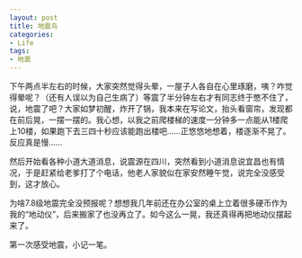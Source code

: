 ```yaml
---
layout: post
title: 地震鸟
categories:
- Life
tags:
- 地震
---
```


下午两点半左右的时候，大家突然觉得头晕，一屋子人各自在心里琢磨，咦？咋觉得晕呢？（还有人误以为自己生病了）等震了半分钟左右才有同志终于憋不住了，说，地震了吧？大家如梦初醒，炸开了锅，我本来在写论文，抬头看窗帘，发现都在前后晃，一摆一摆的。我心想，以我之前爬楼梯的速度一分钟多一点能从1楼爬上10楼，如果跑下去三四十秒应该能跑出楼吧……正悠悠地想着，楼逐渐不晃了。反应真是慢……

然后开始看各种小道大道消息，说震源在四川，突然看到小道消息说宜昌也有情况，于是赶紧给老爹打了个电话，他老人家貌似在家安然睡午觉，说完全没感受到，这才放心。

为啥7.8级地震完全没预报呢？想想我几年前还在办公室的桌上立着很多硬币作为我的“地动仪”，后来搬家了也没再立了。如今这么一晃，我还真得再把地动仪摆起来了。

第一次感受地震，小记一笔。
